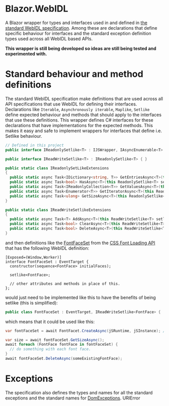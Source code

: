 # Blazor.WebIDL
A Blazor wrapper for types and interfaces used in and defined in [the standard WebIDL specification](https://webidl.spec.whatwg.org/).
Among these are declarations that define specific behaviour for interfaces and the standard exception definition types used across all WebIDL based APIs.

**This wrapper is still being developed so ideas are still being tested and experimented with.**

# Standard behaviour and method definitions
The standard WebIDL specification make definitions that are used across all API specifications that use WebIDL for defining their interfaces.
Declarations like `Iterable`, `Asynchronously iterable`, `Maplike`, `Setlike` define expected behaviour and methods that should apply to the interfaces that use these definitions. This wrapper defines C# interfaces for these declarations that have implementations for the expected methods. This makes it easy and safe to implement wrappers for interfaces that define i.e. Setlike behaviour.
```csharp
// Defined in this project
public interface IReadonlySetlike<T> : IJSWrapper, IAsyncEnumerable<T> where T : IJSWrapper { }

public interface IReadWriteSetlike<T> : IReadonlySetlike<T> { }

public static class IReadonlySetLikeExtensions
{
  public static async Task<IDictionary<string, T>> GetEntriesAsync<T>(this ReadonlySetlike<T> setlike) { ... }
  public static async Task<bool> HasAsync<T>(this ReadonlySetlike<T> setlike, T element) { ... }
  public static async Task<IReadonlyCollection<T>> GetValuesAsync<T>(this ReadonlySetlike<T> setlike) { ... }
  public static async Task<Enumerator<T>> GetIteratorAsync<T>(this ReadonlySetlike<T> setlike) { ... }
  public static async Task<ulong> GetSizeAsync<T>(this ReadonlySetlike<T> setlike) { ... }
}

public static class IReadWriteSetlikeExtensions
{
  public static async Task<T> AddAsync<T>(this ReadWriteSetlike<T> setlike, T element) { ... }
  public static async Task<bool> ClearAsync<T>(this ReadWriteSetlike<T> setlike) { ... }
  public static async Task<bool> DeleteAsync<T>(this ReadWriteSetlike<T> setlike, T element) { ... }
}
```

and then definitions like the [FontFaceSet](https://drafts.csswg.org/css-font-loading/#fontfaceset) from the [CSS Font Loading API](https://drafts.csswg.org/css-font-loading/) that has the following WebIDL definition:

```WebIDL
[Exposed=(Window,Worker)]
interface FontFaceSet : EventTarget {
  constructor(sequence<FontFace> initialFaces);

  setlike<FontFace>;
  
  // other attributes and methods in place of this.
};
```

would just need to be implemented like this to have the benefits of being setlike (this is simplified):
```csharp
public class FontFaceSet : EventTarget, IReadWriteSetlike<FontFace> { ... }
```

which means that it could be used like this:
```csharp
var fontFaceSet = await FontFacet.CreateAsync(jSRuntime, jSInstance); // Here we expect som existing jSInstance.

var size = await fontFaceSet.GetSizeAsync();
await foreach (FontFace fontFace in fontFaceSet) {
  // do something with each font face.
}
await fontFaceSet.DeleteAsync(someExistingFontFace);
```

# Exceptions
The specification also defines the types and names for all the standard exceptions and the standard names for [DomExceptions](https://webidl.spec.whatwg.org/#idl-DOMException-error-names).
URIError

